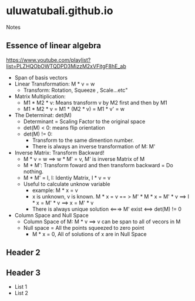 # uluwatubali.github.io

Notes
## Essence of linear algebra

https://www.youtube.com/playlist?list=PLZHQObOWTQDPD3MizzM2xVFitgF8hE_ab

+ Span of basis vectors
+ Linear Transformation: M * v = w
  - Transform: Rotation, Squeeze , Scale...etc"
+ Matrix Multiplication: 
  - M1 * M2 * v: Means transform v by M2 first and then by M1
  - M1 * M2 * v = M1 * (M2 * v) = M1 * v' = w
+ The Determinat: det(M)
  - Determinant = Scaling Factor to the original space
  - det(M) < 0: means flip orientation
  - det(M) != 0: 
    - Transform to the same dimention number. 
    - There is always an inverse transformation of M: M'
+ Inverse Matrix: Transform Backward!
  - M * v = w ==> w * M' = v, M' is inverse Matrix of M
  - M * M': Transform foward and then transform backward = Do nothing.
  - M * M' = I, I: Identiy Matrix, I * v = v
  - Useful to calculate unknow variable
    - example: M * x = v
    - x is unknown, v is known. M * x = v == > M' * M * x = M' * v ==> I * x = M' * v ==> x = M' * v
    - There is always unique solution <===> M' exist <==> det(M) != 0 
+ Column Space and Null Space
  - Column Space of M: M * v ==> v can be span to all of vecors in M
  - Null space = All the points squeezed to zero point
    - M * x = 0, All of solutions of x are in Null Space
  
## Header 2
## Header 3

- List 1
- List 2
